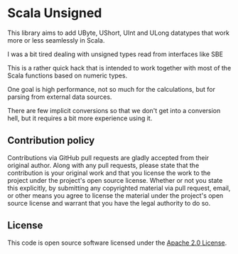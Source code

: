 # Scala Unsigned #

This library aims to add UByte, UShort, UInt and ULong datatypes that work more or less seamlessly in Scala.

I was a bit tired dealing with unsigned types read from interfaces like SBE

This is a rather quick hack that is intended to work together with most of the Scala functions based on numeric types.

One goal is high performance, not so much for the calculations, but for parsing from external data sources.

There are few implicit conversions so that we don't get into a conversion hell, but it requires a bit more experience using it.

## Contribution policy ##

Contributions via GitHub pull requests are gladly accepted from their original author. Along with any pull requests, please state that the contribution is your original work and that you license the work to the project under the project's open source license. Whether or not you state this explicitly, by submitting any copyrighted material via pull request, email, or other means you agree to license the material under the project's open source license and warrant that you have the legal authority to do so.

## License ##

This code is open source software licensed under the [Apache 2.0 License](http://www.apache.org/licenses/LICENSE-2.0.html).
